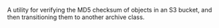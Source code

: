 A utility for verifying the MD5 checksum of objects in an S3 bucket, and then transitioning them to another archive class.
